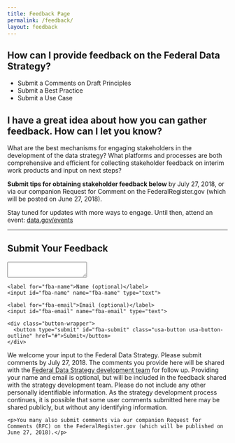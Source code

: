 ```yaml
---
title: Feedback Page
permalink: /feedback/
layout: feedback
---
```


## How can I provide feedback on the Federal Data Strategy?

* Submit a Comments on Draft Principles
* Submit a Best Practice
* Submit a Use Case

## I have a great idea about how you can gather feedback. How can I let you know?

What are the best mechanisms for engaging stakeholders in the development of the data strategy? What platforms and processes are both comprehensive and efficient for collecting stakeholder feedback on interim work products and input on next steps?  

**Submit tips for obtaining stakeholder feedback below** by July 27, 2018, or via our companion Request for Comment on the FederalRegister.gov (which will be posted on June 27, 2018).

Stay tuned for updates with more ways to engage. Until then, attend an event: [data.gov/events](https://www.data.gov/events)

<hr>

## Submit Your Feedback

<div id="feedback-form1">
  <form id="data-strategy-feedback">
    <label for="fba-text-long"></label><textarea id="fba-text-long" name="fba-text-long" class="textarea"></textarea>

    <label for="fba-name">Name (optional)</label>
    <input id="fba-name" name="fba-name" type="text">

    <label for="fba-email">Email (optional)</label>
    <input id="fba-email" name="fba-email" type="text">

    <div class="button-wrapper">
      <button type="submit" id="fba-submit" class="usa-button usa-button-outline" href="#">Submit</button>
    </div>
  </form>
  <div id="disclaimer" class="comment-disclaimer">
    <p>We welcome your input to the Federal Data Strategy. Please submit comments by July 27, 2018. The comments you provide here will be shared with the <a class="usa-external_link" href="https://www.performance.gov/CAP/CAP_goal_2.html">Federal Data Strategy development team</a> for follow up. Providing your name and email is optional, but will be included in the feedback shared with the strategy development team. Please do not include any other personally identifiable information. As the strategy development process continues, it is possible that some user comments submitted here may be shared publicly, but without any identifying information.</p>

    <p>You many also submit comments via our companion Request for Comments (RFC) on the FederalRegister.gov (which will be published on June 27, 2018).</p>
  </div>
</div>
